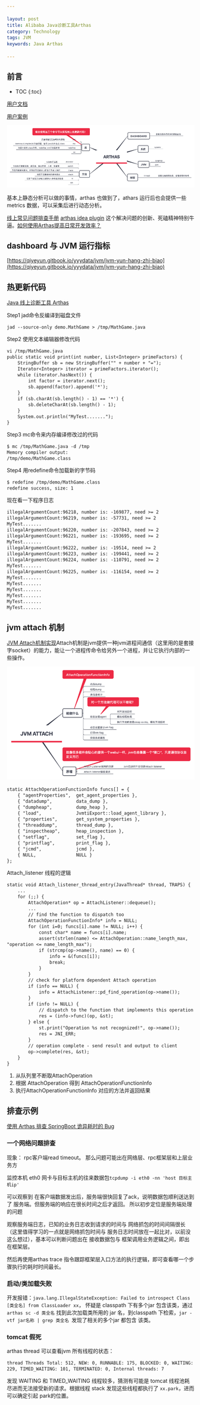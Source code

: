 ```yaml
---

layout: post
title: Alibaba Java诊断工具Arthas
category: Technology
tags: JVM
keywords: Java Arthas

---
```


## 前言

* TOC
{:toc}

[用户文档](https://alibaba.github.io/arthas/index.html)
	
[用户案例](https://github.com/alibaba/arthas/issues?q=label%3Auser-case)


![](/public/upload/java/arthas_xmind.png)

基本上静态分析可以做的事情，arthas 也做到了，athars 运行后也会提供一些metrics 数据，可以采集后进行动态分析。

[线上常见问题排查手册](https://mp.weixin.qq.com/s/uajRpzDayZSwTEPhFUoVbQ)
[arthas idea plugin](https://github.com/WangJi92/arthas-idea-plugin) 这个解决问题的创新、死磕精神特别牛逼。[如何使用Arthas提高日常开发效率？](https://mp.weixin.qq.com/s/UAO5qHvO6VIhvyCSZnW--g)

## dashboard 与 JVM 运行指标

[https://qiyeyun.gitbook.io/yyydata/jvm/jvm-yun-hang-zhi-biao](https://qiyeyun.gitbook.io/yyydata/jvm/jvm-yun-hang-zhi-biao)

## 热更新代码

[Java 线上诊断工具 Arthas](https://yq.aliyun.com/articles/705435)

Step1 jad命令反编译到磁盘文件

    jad --source-only demo.MathGame > /tmp/MathGame.java

Step2 使用文本编辑器修改代码

    vi /tmp/MathGame.java
    public static void print(int number, List<Integer> primeFactors) {
        StringBuffer sb = new StringBuffer("" + number + "=");
        Iterator<Integer> iterator = primeFactors.iterator();
        while (iterator.hasNext()) {
            int factor = iterator.next();
            sb.append(factor).append('*');
        }
        if (sb.charAt(sb.length() - 1) == '*') {
            sb.deleteCharAt(sb.length() - 1);
        }
        System.out.println("MyTest.......");
    }

Step3 mc命令来内存编译修改过的代码

    $ mc /tmp/MathGame.java -d /tmp
    Memory compiler output:
    /tmp/demo/MathGame.class

Step4 用redefine命令加载新的字节码

    $ redefine /tmp/demo/MathGame.class
    redefine success, size: 1

现在看一下程序日志

    illegalArgumentCount:96218, number is: -169877, need >= 2
    illegalArgumentCount:96219, number is: -57731, need >= 2
    MyTest.......
    illegalArgumentCount:96220, number is: -207843, need >= 2
    illegalArgumentCount:96221, number is: -193695, need >= 2
    MyTest.......
    illegalArgumentCount:96222, number is: -19514, need >= 2
    illegalArgumentCount:96223, number is: -199441, need >= 2
    illegalArgumentCount:96224, number is: -110791, need >= 2
    MyTest.......
    illegalArgumentCount:96225, number is: -116154, need >= 2
    MyTest.......
    MyTest.......
    MyTest.......
    MyTest.......
    MyTest.......
    MyTest.......

## jvm attach 机制

[JVM Attach机制实现](http://lovestblog.cn/blog/2014/06/18/jvm-attach/)Attach机制是jvm提供一种jvm进程间通信（这里用的是套接字socket）的能力，能让一个进程传命令给另外一个进程，并让它执行内部的一些操作。

![](/public/upload/java/jvm_attach.png)

    static AttachOperationFunctionInfo funcs[] = {
        { "agentProperties",  get_agent_properties },
        { "datadump",         data_dump },
        { "dumpheap",         dump_heap },
        { "load",             JvmtiExport::load_agent_library },
        { "properties",       get_system_properties },
        { "threaddump",       thread_dump },
        { "inspectheap",      heap_inspection },
        { "setflag",          set_flag },
        { "printflag",        print_flag },
        { "jcmd",             jcmd },
        { NULL,               NULL }
    };

Attach_listener 线程的逻辑

    static void Attach_listener_thread_entry(JavaThread* thread, TRAPS) {
        ...
        for (;;) {
            AttachOperation* op = AttachListener::dequeue();
            ...
            // find the function to dispatch too
            AttachOperationFunctionInfo* info = NULL;
            for (int i=0; funcs[i].name != NULL; i++) {
                const char* name = funcs[i].name;
                assert(strlen(name) <= AttachOperation::name_length_max, "operation <= name_length_max");
                if (strcmp(op->name(), name) == 0) {
                    info = &(funcs[i]);
                    break;
                }
            }
            // check for platform dependent Attach operation
            if (info == NULL) {
                info = AttachListener::pd_find_operation(op->name());
            }
            if (info != NULL) {
                // dispatch to the function that implements this operation
                res = (info->func)(op, &st);
            } else {
                st.print("Operation %s not recognized!", op->name());
                res = JNI_ERR;
            }
            // operation complete - send result and output to client
            op->complete(res, &st);
        }
    }

1. 从队列里不断取AttachOperation
2. 根据 AttachOperation 得到 AttachOperationFunctionInfo
3. 执行AttachOperationFunctionInfo 对应的方法并返回结果

## 排查示例 

[使用 Arthas 排查 SpringBoot 诡异耗时的 Bug](https://mp.weixin.qq.com/s/2qIR2c436NxiEbWbMCUCLA)

### 一个网络问题排查

现象： rpc客户端read timeout。 那么问题可能出在网络层、rpc框架层和上层业务方


监控本机 eth0 网卡与目标主机的往来数据包`tcpdump -i eth0 -nn 'host 目标主机ip'`

可以观察到 在客户端数据发出后，服务端很快回复了ack，说明数据包顺利送达到了 服务端。但服务端的响应在很长时间之后才返回。 所以初步定位是服务端处理的问题

观察服务端日志，已知的业务日志收到请求的时间与 网络抓包的时间间隔很长（这里值得学习的一点就是网络抓包时间与 服务日志时间放在一起比对，以前没这么想过），基本可以判断问题出在  接收数据包与 框架调用业务逻辑之间，即出在框架层。

然后再使用arthas trace 指令跟踪框架层入口方法的执行逻辑，即可查看哪一个步骤执行的耗时时间最长。

### 启动/类加载失败

开发报错：`java.lang.IllegalStateException: Failed to introspect Class [类全名] from ClassLoader xx`，
怀疑是 classpath 下有多个jar 包含该类，通过 `arthas sc -d 类全名` 找到此次加载类所用的 jar 名，到classpath 下检索，`jar -vtf jar名称 | grep 类全名 `发现了相关的多个jar 都包含 该类。

### tomcat 假死

arthas  thread 可以查看jvm 所有线程的状态：
```
thread Threads Total: 512, NEW: 0, RUNNABLE: 175, BLOCKED: 0, WAITING: 229, TIMED_WAITING: 101, TERMINATED: 0, Internal threads: 7
```
发现 WAITING 和 TIMED_WAITING 线程较多，猜测有可能是 tomcat 线程池耗尽进而无法接受新的请求。根据线程 stack 发现这些线程都执行了 `xx.park`，进而可以确定引起 park的位置。